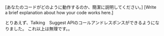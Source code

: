[あなたのコードがどのように動作するのか、簡潔に説明してください。]
[Write a brief explanation about how your code works here.]

とりあえず、Talking　Suggest APIのコールアンドレスポンスができるようになりました。
これ以上は無理です。。

